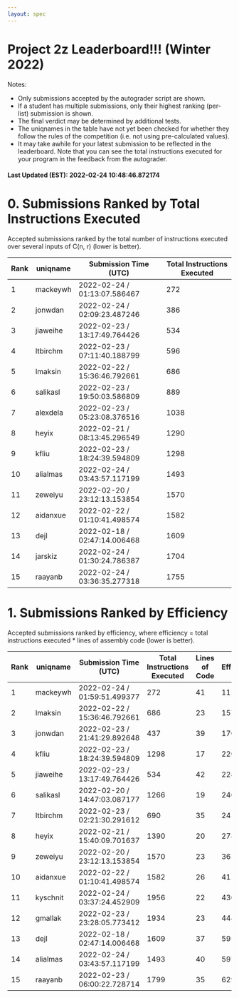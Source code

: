 ```yaml
---
layout: spec
---
```


Project 2z Leaderboard!!! (Winter 2022)
==============================
Notes:
- Only submissions accepted by the autograder script are shown.
- If a student has multiple submissions, only their highest ranking (per-list) submission is shown.
- The final verdict may be determined by additional tests.
- The uniqnames in the table have not yet been checked for whether they follow the rules of the competition (i.e. not using pre-calculated values).
- It may take awhile for your latest submission to be reflected in the leaderboard. Note that you can see the total instructions executed for your program in the feedback from the autograder.


#### Last Updated (EST): 2022-02-24 10:48:46.872174

# 0. Submissions Ranked by Total Instructions Executed
Accepted submissions ranked by the total number of instructions executed over several inputs of C(n, r) (lower is better).

| Rank  | uniqname | Submission Time (UTC) | Total Instructions Executed |
|---|---|---|---|
| 1 | mackeywh | 2022-02-24 / 01:13:07.586467 | 272 |
| 2 | jonwdan | 2022-02-24 / 02:09:23.487246 | 386 |
| 3 | jiaweihe | 2022-02-23 / 13:17:49.764426 | 534 |
| 4 | ltbirchm | 2022-02-23 / 07:11:40.188799 | 596 |
| 5 | lmaksin | 2022-02-22 / 15:36:46.792661 | 686 |
| 6 | salikasl | 2022-02-23 / 19:50:03.586809 | 889 |
| 7 | alexdela | 2022-02-23 / 05:23:08.376516 | 1038 |
| 8 | heyix | 2022-02-21 / 08:13:45.296549 | 1290 |
| 9 | kfliu | 2022-02-23 / 18:24:39.594809 | 1298 |
| 10 | alialmas | 2022-02-24 / 03:43:57.117199 | 1493 |
| 11 | zeweiyu | 2022-02-20 / 23:12:13.153854 | 1570 |
| 12 | aidanxue | 2022-02-22 / 01:10:41.498574 | 1582 |
| 13 | dejl | 2022-02-18 / 02:47:14.006468 | 1609 |
| 14 | jarskiz | 2022-02-24 / 01:30:24.786387 | 1704 |
| 15 | raayanb | 2022-02-24 / 03:36:35.277318 | 1755 |


# 1. Submissions Ranked by Efficiency
Accepted submissions ranked by efficiency, where efficiency = total instructions executed * lines of assembly code (lower is better).

| Rank  | uniqname | Submission Time (UTC) | Total Instructions Executed |Lines of Code | Efficiency |
|---|---|---|---|---|---|
| 1 | mackeywh | 2022-02-24 / 01:59:51.499377 | 272 | 41 | 11152 |
| 2 | lmaksin | 2022-02-22 / 15:36:46.792661 | 686 | 23 | 15778 |
| 3 | jonwdan | 2022-02-23 / 21:41:29.892648 | 437 | 39 | 17043 |
| 4 | kfliu | 2022-02-23 / 18:24:39.594809 | 1298 | 17 | 22066 |
| 5 | jiaweihe | 2022-02-23 / 13:17:49.764426 | 534 | 42 | 22428 |
| 6 | salikasl | 2022-02-20 / 14:47:03.087177 | 1266 | 19 | 24054 |
| 7 | ltbirchm | 2022-02-23 / 02:21:30.291612 | 690 | 35 | 24150 |
| 8 | heyix | 2022-02-21 / 15:40:09.701637 | 1390 | 20 | 27800 |
| 9 | zeweiyu | 2022-02-20 / 23:12:13.153854 | 1570 | 23 | 36110 |
| 10 | aidanxue | 2022-02-22 / 01:10:41.498574 | 1582 | 26 | 41132 |
| 11 | kyschnit | 2022-02-24 / 03:37:24.452909 | 1956 | 22 | 43032 |
| 12 | gmallak | 2022-02-23 / 23:28:05.773412 | 1934 | 23 | 44482 |
| 13 | dejl | 2022-02-18 / 02:47:14.006468 | 1609 | 37 | 59533 |
| 14 | alialmas | 2022-02-24 / 03:43:57.117199 | 1493 | 40 | 59720 |
| 15 | raayanb | 2022-02-23 / 06:00:22.728714 | 1799 | 35 | 62965 |

